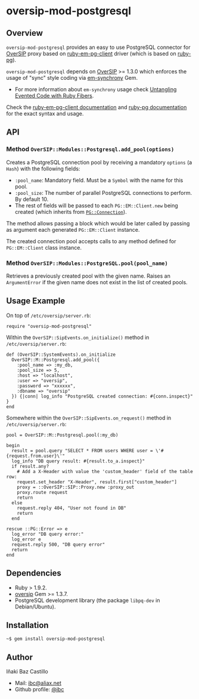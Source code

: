 # oversip-mod-postgresql

## Overview

`oversip-mod-postgresql` provides an easy to use PostgreSQL connector for [OverSIP](http://www.oversip.net) proxy based on [ruby-em-pg-client](https://github.com/royaltm/ruby-em-pg-client) driver (which is based on [ruby-pg](https://bitbucket.org/ged/ruby-pg/wiki/Home)).

`oversip-mod-postgresql` depends on [OverSIP](http://www.oversip.net) >= 1.3.0 which enforces the usage of "sync" style coding via [em-synchrony](https://github.com/igrigorik/em-synchrony/) Gem.

* For more information about `em-synchrony` usage check [Untangling Evented Code with Ruby Fibers](http://www.igvita.com/2010/03/22/untangling-evented-code-with-ruby-fibers/).

Check the [ruby-em-pg-client documentation](https://github.com/royaltm/ruby-em-pg-client/blob/master/README.rdoc) and [ruby-pg documentation](http://deveiate.org/code/pg/) for the exact syntax and usage.


## API


### Method `OverSIP::Modules::Postgresql.add_pool(options)`

Creates a PostgreSQL connection pool by receiving a mandatory `options` (a `Hash`) with the following fields:
* `:pool_name`: Mandatory field. Must be a `Symbol` with the name for this pool.
* `:pool_size`: The number of parallel PostgreSQL connections to perform. By default 10.
* The rest of fields will be passed to each `PG::EM::Client.new` being created (which inherits from [`PG::Connection`](http://deveiate.org/code/pg/PG/Connection.html)).

The method allows passing a block which would be later called by passing as argument each generated `PG::EM::Client` instance.

The created connection pool accepts calls to any method defined for `PG::EM::Client` class instance.


### Method `OverSIP::Modules::PostgreSQL.pool(pool_name)`

Retrieves a previously created pool with the given name. Raises an `ArgumentError` if the given name does not exist in the list of created pools.



## Usage Example

On top of `/etc/oversip/server.rb`:

```
require "oversip-mod-postgresql"
```


Within the `OverSIP::SipEvents.on_initialize()` method in `/etc/oversip/server.rb`:

```
def (OverSIP::SystemEvents).on_initialize
  OverSIP::M::Postgresql.add_pool({
    :pool_name => :my_db,
    :pool_size => 5,
    :host => "localhost",
    :user => "oversip",
    :password => "xxxxxx",
    :dbname => "oversip"
  }) {|conn| log_info "PostgreSQL created connection: #{conn.inspect}" }
end
```

Somewhere within the `OverSIP::SipEvents.on_request()` method in `/etc/oversip/server.rb`:

```
pool = OverSIP::M::Postgresql.pool(:my_db)

begin
  result = pool.query "SELECT * FROM users WHERE user = \'#{request.from.user}\'"
  log_info "DB query result: #{result.to_a.inspect}"
  if result.any?
    # Add a X-Header with value the 'custom_header' field of the table row:
    request.set_header "X-Header", result.first["custom_header"]
    proxy = ::OverSIP::SIP::Proxy.new :proxy_out
    proxy.route request
    return
  else
    request.reply 404, "User not found in DB"
    return
  end

rescue ::PG::Error => e
  log_error "DB query error:"
  log_error e
  request.reply 500, "DB query error"
  return
end
```

## Dependencies

* Ruby > 1.9.2.
* [oversip](http://www.oversip.net) Gem >= 1.3.7.
* PostgreSQL development library (the package `libpq-dev` in Debian/Ubuntu).


## Installation

```
~$ gem install oversip-mod-postgresql
```


## Author

Iñaki Baz Castillo
* Mail: ibc@aliax.net
* Github profile: [@ibc](https://github.com/ibc)
